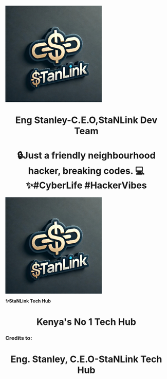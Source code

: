 <a><img src='stanlink.jpg' height='300px' width='auto' align='center'/></a>
<h1 align="center">Eng Stanley-C.E.O,StaNLink Dev Team</h1>

 
<h1 align="center"> 🔒Just a friendly neighbourhood hacker, breaking codes. 💻✨#CyberLife #HackerVibes
</h1>

  <img src="stanlink.jpg" alt="01" border="0" height='300px' width='auto' align='center'/>                     

**✨StaNLink Tech Hub**

<h1 align="center">Kenya's No 1 Tech Hub</h1>


### Credits to:
<h1 align="center">Eng. Stanley, C.E.O-StaNLink Tech Hub</h1>

